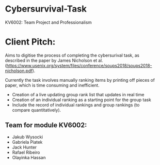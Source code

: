 # Cybersurvival-Task
KV6002: Team Project and Professionalism

# Client Pitch: 
Aims to digitise the process of completing the cybersurival task, as described in the paper by James Nicholson et al. (https://www.usenix.org/system/files/conference/soups2018/soups2018-nicholson.pdf). 

Currently the task involves manually ranking items by printing off pieces of paper, which is time consuming  and inefficient.
- Creation of a live updating group rank list that updates in real time
- Creation of an individual ranking as a starting point for the group task
- Include the record of individual rankings and group rankings (to compare quantitatively).

## Team for module KV6002:
- Jakub Wysocki
- Gabriela Piatek 
- Jack Hunter
- Rafael Ribeiro
- Olayinka Hassan
